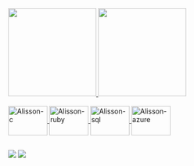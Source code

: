 ##
 <div>
  <a href="https://github.com/alissongrilo">
  <img height="180em" src="https://github-readme-stats.vercel.app/api?username=alissongrilo&show_icons=true&theme=discord_old_blurple&include_all_commits=true&count_private=false"/>
  <img height="180em" src="https://github-readme-stats.vercel.app/api/top-langs/?username=alissongrilo&layout=compact&langs_count=7&theme=discord_old_blurple"/>
</div>
<div style="display: inline_block"><br>
  <img align="center" alt="Alisson-c" height="60" width="80" src="https://cdn.jsdelivr.net/gh/devicons/devicon/icons/dotnetcore/dotnetcore-original.svg">
    <img align="center" alt="Alisson-ruby" height="60" width="80" src="https://cdn.jsdelivr.net/gh/devicons/devicon/icons/ruby/ruby-original.svg">
  <img align="center" alt="Alisson-sql" height="60" width="80" src="https://cdn.jsdelivr.net/gh/devicons/devicon/icons/microsoftsqlserver/microsoftsqlserver-plain.svg">
  <img align="center" alt="Alisson-azure" height="60" width="80" src="https://cdn.jsdelivr.net/gh/devicons/devicon/icons/azure/azure-original-wordmark.svg">
</div>

 
##
 
 
 <div> 
  <a href = "mailto:alissonmiguel197@gmail.com"><img src="https://img.shields.io/badge/-Gmail-%23333?style=for-the-badge&logo=gmail&logoColor=white" target="_blank"></a>
  <a href="https://www.linkedin.com/in/alissongrilo" target="_blank"><img src="https://img.shields.io/badge/-LinkedIn-%230077B5?style=for-the-badge&logo=linkedin&logoColor=white" target="_blank"></a> 
</div>
